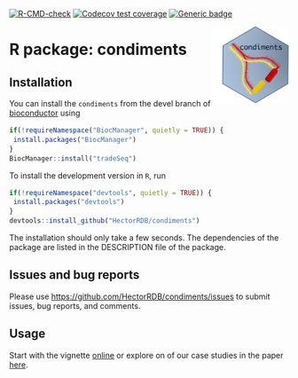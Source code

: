 <!-- badges: start -->
  [![R-CMD-check](https://github.com/HectorRDB/condiments/workflows/R-CMD-check/badge.svg?branch=master)](https://github.com/HectorRDB/condiments/actions)
  [![Codecov test coverage](https://codecov.io/gh/HectorRDB/condiments/branch/master/graph/badge.svg)](https://codecov.io/gh/HectorRDB/condiments?branch=master)
  [![Generic badge](https://img.shields.io/static/v1?label=DOI&message=10.1101/2021.03.09.433671&color=brightgreen)](https://doi.org/10.1101/2021.03.09.433671)
<!-- badges: end -->

<img src='man/figures/logo.png' align="right" height="138.5"/>

# R package: condiments 

## Installation

You can install the `condiments` from the devel branch of [bioconductor](https://www.bioconductor.org/packages/devel/bioc/html/condiments.html) using

```r
if(!requireNamespace("BiocManager", quietly = TRUE)) {
 install.packages("BiocManager") 
}
BiocManager::install("tradeSeq")
```

To install the development version in `R`, run 

```r
if(!requireNamespace("devtools", quietly = TRUE)) {
 install.packages("devtools") 
}
devtools::install_github("HectorRDB/condiments")
```

The installation should only take a few seconds.
The dependencies of the package are listed in the DESCRIPTION file of the package.

## Issues and bug reports

Please use https://github.com/HectorRDB/condiments/issues to submit issues, bug reports, and comments.

## Usage 

Start with the vignette [online](https://hectorrdb.github.io/condiments/articles/condiments.html) or explore on of our case studies in the paper [here](https://hectorrdb.github.io/condimentsPaper).
